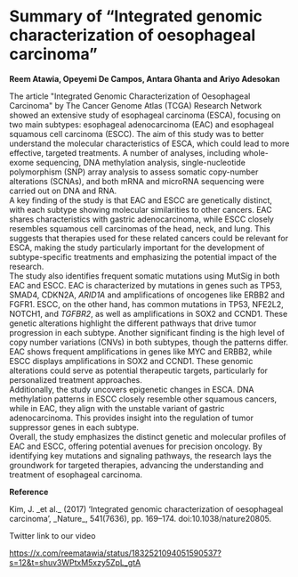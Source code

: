 # **Summary of “Integrated genomic characterization of oesophageal carcinoma”**

**Reem Atawia, Opeyemi De Campos, Antara Ghanta and Ariyo Adesokan**

The article "Integrated Genomic Characterization of Oesophageal Carcinoma" by The Cancer Genome Atlas (TCGA) Research Network showed an extensive study of esophageal carcinoma (ESCA), focusing on two main subtypes: esophageal adenocarcinoma (EAC) and esophageal squamous cell carcinoma (ESCC). The aim of this study was to better understand the molecular characteristics of ESCA, which could lead to more effective, targeted treatments. A number of analyses, including whole-exome sequencing, DNA methylation analysis, single-nucleotide polymorphism (SNP) array analysis to assess somatic copy-number alterations (SCNAs), and both mRNA and microRNA sequencing were carried out on DNA and RNA.\
A key finding of the study is that EAC and ESCC are genetically distinct, with each subtype showing molecular similarities to other cancers. EAC shares characteristics with gastric adenocarcinoma, while ESCC closely resembles squamous cell carcinomas of the head, neck, and lung. This suggests that therapies used for these related cancers could be relevant for ESCA, making the study particularly important for the development of subtype-specific treatments and emphasizing the potential impact of the research.\
The study also identifies frequent somatic mutations using MutSig in both EAC and ESCC. EAC is characterized by mutations in genes such as TP53, SMAD4, CDKN2A, _ARID1A_ and amplifications of oncogenes like ERBB2 and FGFR1. ESCC, on the other hand, has common mutations in TP53, NFE2L2, NOTCH1, and _TGFBR2_, as well as amplifications in SOX2 and CCND1. These genetic alterations highlight the different pathways that drive tumor progression in each subtype. Another significant finding is the high level of copy number variations (CNVs) in both subtypes, though the patterns differ. EAC shows frequent amplifications in genes like MYC and ERBB2, while ESCC displays amplifications in SOX2 and CCND1. These genomic alterations could serve as potential therapeutic targets, particularly for personalized treatment approaches.\
Additionally, the study uncovers epigenetic changes in ESCA. DNA methylation patterns in ESCC closely resemble other squamous cancers, while in EAC, they align with the unstable variant of gastric adenocarcinoma. This provides insight into the regulation of tumor suppressor genes in each subtype.\
Overall, the study emphasizes the distinct genetic and molecular profiles of EAC and ESCC, offering potential avenues for precision oncology. By identifying key mutations and signaling pathways, the research lays the groundwork for targeted therapies, advancing the understanding and treatment of esophageal carcinoma.

**Reference**

<!--[if supportFields]><span style='font-family:"Times New Roman","serif"'><span
style='mso-element:field-begin;mso-field-lock:yes'></span>ADDIN Mendeley
Bibliography CSL_BIBLIOGRAPHY <span style='mso-element:field-separator'></span></span><![endif]-->Kim, J. _et al._ (2017) ‘Integrated genomic characterization of oesophageal carcinoma’, _Nature_, 541(7636), pp. 169–174. doi:10.1038/nature20805.

<!--[if supportFields]><span
style='font-family:"Times New Roman","serif"'><span style='mso-element:field-end'></span></span><![endif]--> 

Twitter link to our video

<https://x.com/reematawia/status/1832521094051590537?s=12&t=shuv3WPtxM5xzy5ZpL_gtA>

 
